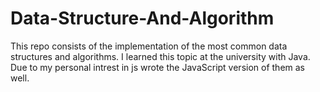 # Data-Structure-And-Algorithm
This repo consists of the implementation of the most common data structures and algorithms.
I learned this topic at the university with Java.
Due to my personal intrest in js wrote the JavaScript version of them as well.
